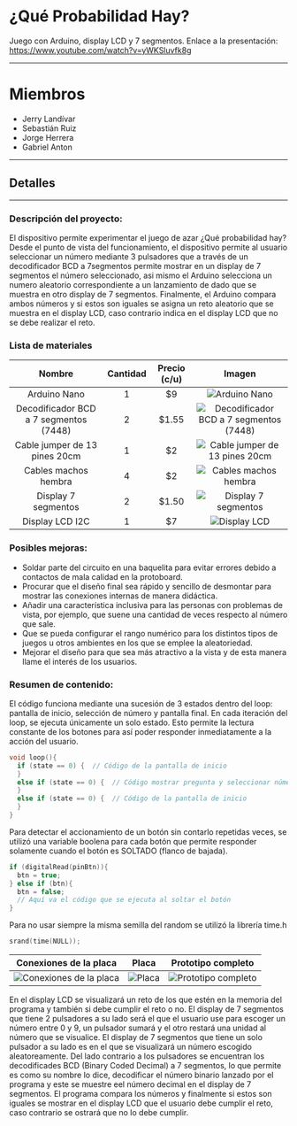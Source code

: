 # ¿Qué Probabilidad Hay?
Juego con Arduino, display LCD y 7 segmentos. Enlace a la presentación: https://www.youtube.com/watch?v=yWKSluvfk8g

------------

# Miembros
- Jerry Landívar
- Sebastián Ruiz
- Jorge Herrera
- Gabriel Anton

------------

## Detalles

------------

### Descripción del proyecto:
El dispositivo permite experimentar el juego de azar ¿Qué probabilidad hay? Desde el punto de vista del funcionamiento, el dispositivo permite al usuario seleccionar un número mediante 3 pulsadores que a través de un decodificador BCD a 7segmentos permite mostrar en un display de 7 segmentos el número seleccionado, asi mismo el Arduino selecciona un numero aleatorio correspondiente a un lanzamiento de dado que se muestra en otro display de 7 segmentos. Finalmente, el Arduino compara ambos números y si estos son iguales se asigna un reto aleatorio que se muestra en el display LCD, caso contrario indica en el display LCD que no se debe realizar el reto.

### Lista de materiales

| Nombre            | Cantidad    | Precio (c/u) | Imagen|
|:-------------------:|:-------------:|:---------------:|:--------------:|
| Arduino Nano   | 1   | $9             | ![Arduino Nano](https://340ebb34-0a2d-4f84-89c1-df7c55751e77.id.repl.co/imgPartes/Arduino%20Nano.png "Arduino Nano")         |
| Decodificador BCD a 7 segmentos (7448)         | 2       | $1.55           | ![Decodificador BCD a 7 segmentos (7448)](https://340ebb34-0a2d-4f84-89c1-df7c55751e77.id.repl.co/imgPartes/Decodificador%20BCD%20a%207%20segmentos.png "Decodificador BCD a 7 segmentos (7448)")        |
| Cable jumper de 13 pines 20cm | 1 | $2            | ![Cable jumper de 13 pines 20cm](https://340ebb34-0a2d-4f84-89c1-df7c55751e77.id.repl.co/imgPartes/Cable%20jumper%20de%2013%20pines%2020%20cm.png "Cable jumper de 13 pines 20cm")        |
| Cables machos hembra          | 4  | $2             | ![Cables machos hembra](https://340ebb34-0a2d-4f84-89c1-df7c55751e77.id.repl.co/imgPartes/Cables%20machos%20hembra.png "Cables machos hembra")            |
| Display 7 segmentos          | 2  | $1.50             | ![Display 7 segmentos](https://340ebb34-0a2d-4f84-89c1-df7c55751e77.id.repl.co/imgPartes/Display%207%20segmentos.png "Display 7 segmentos")            |
| Display LCD  I2C     | 1  | $7             |  ![Display LCD](https://340ebb34-0a2d-4f84-89c1-df7c55751e77.id.repl.co/imgPartes/Display%20LCD.png "Display LCD")           |

### Posibles mejoras:
- Soldar parte del circuito en una baquelita para evitar errores debido a contactos de mala calidad en la protoboard.
- Procurar que el diseño final sea rápido y sencillo de desmontar para mostrar las conexiones internas de manera didáctica.
- Añadir una característica inclusiva para las personas con problemas de vista, por ejemplo, que suene una cantidad de veces respecto al número que sale.
- Que se pueda configurar el rango numérico para los distintos tipos de juegos u otros ambientes en los que se emplee la aleatoriedad.
- Mejorar el diseño para que sea más atractivo a la vista y de esta manera llame el interés de los usuarios.

### Resumen de contenido:

El código funciona mediante una sucesión de 3 estados dentro del loop: pantalla de inicio, selección de número y pantalla final. En cada iteración del loop, se ejecuta únicamente un solo estado. Esto permite la lectura constante de los botones para así poder responder inmediatamente a la acción del usuario.
```cpp
void loop(){
  if (state == 0) {  // Código de la pantalla de inicio
  }
  else if (state == 0) {  // Código mostrar pregunta y seleccionar número
  }
  else if (state == 0) {  // Código de la pantalla de inicio
  }
}
```

Para detectar el accionamiento de un botón sin contarlo repetidas veces, se utilizó una variable boolena para cada botón que permite responder solamente cuando el botón es SOLTADO (flanco de bajada).
```cpp
if (digitalRead(pinBtn)){
  btn = true;
} else if (btn){
  btn = false;
  // Aquí va el código que se ejecuta al soltar el botón
}
```

Para no usar siempre la misma semilla del random se utilizó la librería time.h
```cpp
srand(time(NULL));
```

| Conexiones de la placa  | Placa  | Prototipo completo  |
| :------------: | :------------: | :------------: |
| ![Conexiones de la placa](https://imagenes-que-probabilidad-hay.jorgeshn28.repl.co/imgCircuito/Conexiones%20de%20la%20placa.jpg "Conexiones de la placa")  | ![Placa](https://imagenes-que-probabilidad-hay.jorgeshn28.repl.co/imgCircuito/Placa.jpg "Placa")  | ![Prototipo completo](https://imagenes-que-probabilidad-hay.jorgeshn28.repl.co/imgCircuito/Prototipo%20completo.jpg "Prototipo completo")  |

En el display LCD se visualizará un reto de los que estén en la memoria del programa y también si debe cumplir el reto o no.
El display de 7 segmentos que tiene 2 pulsadores a su lado será el que el usuario use para escoger un número entre 0 y 9, un pulsador sumará y el otro restará una unidad al número que se visualice.
El display de 7 segmentos que tiene un solo pulsador a su lado es en el que se visualizará un número escogido aleatoreamente.
Del lado contrario a los pulsadores se encuentran los decodificades BCD (Binary Coded Decimal) a 7 segmentos, lo que permite es como su nombre lo dice, decodificar el número binario lanzado por el programa y este se muestre eel número decimal en el display de 7 segmentos.
El programa compara los números y finalmente si estos son iguales se mostrar en el display LCD que el usuario debe cumplir el reto, caso contrario se ostrará que no lo debe cumplir.
